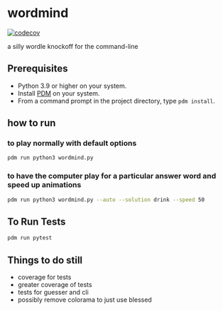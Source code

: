 # wordmind
[![codecov](https://codecov.io/gh/swilcox/wordmind/branch/main/graph/badge.svg?token=K2K5CI21NN)](https://codecov.io/gh/swilcox/wordmind)

a silly wordle knockoff for the command-line

## Prerequisites
* Python 3.9 or higher on your system.
* Install [PDM](https://pdm.fming.dev) on your system.
* From a command prompt in the project directory, type `pdm install`.

## how to run

### to play normally with default options

```sh
pdm run python3 wordmind.py
```

### to have the computer play for a particular answer word and speed up animations

```sh
pdm run python3 wordmind.py --auto --solution drink --speed 50
```

## To Run Tests

```sh
pdm run pytest
```

## Things to do still

- coverage for tests
- greater coverage of tests
- tests for guesser and cli
- possibly remove colorama to just use blessed
